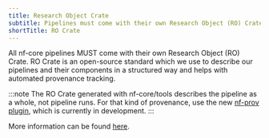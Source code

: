 ```yaml
---
title: Research Object Crate
subtitle: Pipelines must come with their own Research Object (RO) Crate
shortTitle: RO Crate
---
```


All nf-core pipelines MUST come with their own Research Object (RO) Crate.
RO Crate is an open-source standard which we use to describe our pipelines and their components in a structured way and helps with automated provenance tracking.

:::note
The RO Crate generated with nf-core/tools describes the pipeline as a whole, not pipeline runs.
For that kind of provenance, use the new [nf-prov plugin](https://github.com/nextflow-io/nf-prov), which is currently in development.
:::

More information can be found [here](https://www.researchobject.org/ro-crate/).
